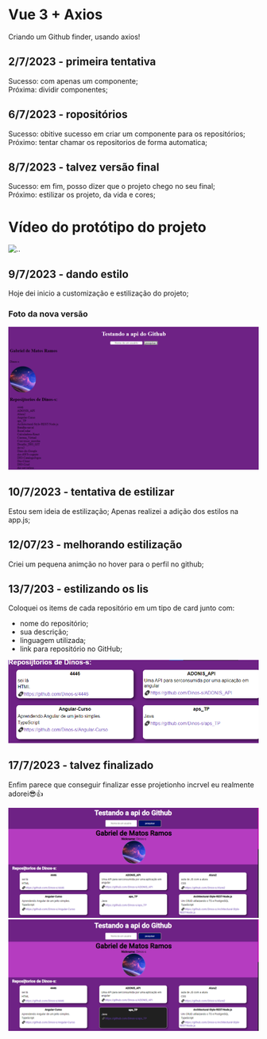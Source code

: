 # Vue 3 + Axios
Criando um Github finder, usando axios!

## 2/7/2023 - primeira tentativa
Sucesso: com apenas um componente; <br/>
Próxima: dividir componentes;

## 6/7/2023 - ropositórios
Sucesso: obitive sucesso em criar um componente para os repositórios; <br/>
Próximo: tentar chamar os repositorios de forma automatica;

## 8/7/2023 - talvez versão final
Sucesso: em fim, posso dizer que o projeto chego no seu final; <br/>
Próximo: estilizar os projeto, da vida e cores;

# Vídeo do protótipo do projeto 
![..](./src/assets/protótipo.gif)

## 9/7/2023 - dando estilo
Hoje dei inicio a customização e estilização do projeto;

### Foto da nova versão
![..](./src/assets/estilizando.png)

## 10/7/2023 - tentativa de estilizar
Estou sem ideia de estilização;
Apenas realizei a adição dos estilos na app.js;

## 12/07/23 - melhorando estilização
Criei um pequena animção no hover para o perfil no github;

## 13/7/203 - estilizando os lis
Coloquei os items de cada repositório em um tipo de card junto com:
- nome do repositório;
- sua descrição;
- linguagem utilizada;
- link para repositório no GitHub;

![..](./src/assets/cards.png)

## 17/7/2023 - talvez finalizado
Enfim parece que conseguir finalizar esse projetionho incrvel eu realmente adorei😎👍

![..](./src/assets/estiloEnd1.png)
![..](./src/assets/estiloEnd2.png)